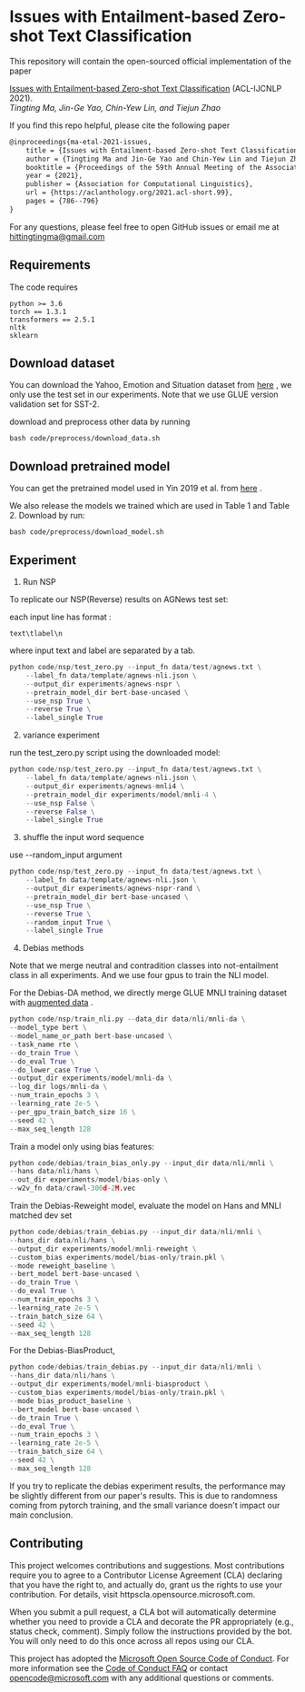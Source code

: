 # Issues with Entailment-based Zero-shot Text Classification

This repository will contain the open-sourced official implementation of the paper

[Issues with Entailment-based Zero-shot Text Classification](https://aclanthology.org/2021.acl-short.99/) (ACL-IJCNLP 2021).  
_Tingting Ma, Jin-Ge Yao, Chin-Yew Lin, and Tiejun Zhao_

If you find this repo helpful, please cite the following paper

```tex
@inproceedings{ma-etal-2021-issues,
    title = {Issues with Entailment-based Zero-shot Text Classification},
    author = {Tingting Ma and Jin-Ge Yao and Chin-Yew Lin and Tiejun Zhao},
    booktitle = {Proceedings of the 59th Annual Meeting of the Association for Computational Linguistics and the 11th International Joint Conference on Natural Language Processing (Volume 2: Short Papers)},
    year = {2021},
    publisher = {Association for Computational Linguistics},
    url = {https://aclanthology.org/2021.acl-short.99},
    pages = {786--796}
}
```

For any questions, please feel free to open GitHub issues or email me at hittingtingma@gmail.com



## Requirements
The code requires  
```
python >= 3.6  
torch == 1.3.1  
transformers == 2.5.1  
nltk  
sklearn  
```
## Download dataset

You can download the Yahoo, Emotion and Situation dataset from [here](https://drive.google.com/file/d/1qGmyEVD19ruvLLz9J0QGV7rsZPFEz2Az/view) , we only use the test set in our experiments. Note that we use GLUE version validation set for SST-2.  

download and preprocess other data by running  

```
bash code/preprocess/download_data.sh
```

## Download pretrained model

You can get the pretrained model used in Yin 2019 et al. from [here](https://drive.google.com/file/d/1ILCQR_y-OSTdgkz45LP7JsHcelEsvoIn/view) .  

We also release the models we trained which are used in Table 1 and Table 2. Download by run:  

```
bash code/preprocess/download_model.sh
```

## Experiment

1. Run NSP  

To replicate our NSP(Reverse) results on AGNews test set:  

each input line has format :   
```
text\tlabel\n
```
where input text and label are separated by a tab.    

```python
python code/nsp/test_zero.py --input_fn data/test/agnews.txt \
    --label_fn data/template/agnews-nli.json \
    --output_dir experiments/agnews-nspr \
    --pretrain_model_dir bert-base-uncased \
    --use_nsp True \
    --reverse True \
    --label_single True
```

2. variance experiment   

run the test_zero.py script using the downloaded model:  

```python
python code/nsp/test_zero.py --input_fn data/test/agnews.txt \
    --label_fn data/template/agnews-nli.json \
    --output_dir experiments/agnews-mnli4 \
    --pretrain_model_dir experiments/model/mnli-4 \
    --use_nsp False \
    --reverse False \
    --label_single True
```

3. shuffle the input word sequence    

use --random_input argument  

```python
python code/nsp/test_zero.py --input_fn data/test/agnews.txt \
    --label_fn data/template/agnews-nli.json \
    --output_dir experiments/agnews-nspr-rand \
    --pretrain_model_dir bert-base-uncased \
    --use_nsp True \
    --reverse True \
    --random_input True \
    --label_single True
```

4. Debias methods  

Note that we merge neutral and contradition classes into not-entailment class in all experiments. And we use four gpus to train the NLI model.  

For the Debias-DA method, we directly merge GLUE MNLI training dataset with [augmented data](https://github.com/Aatlantise/syntactic-augmentation-nli/blob/master/datasets/inv_trsf_large.tsv) .   

```python
python code/nsp/train_nli.py --data_dir data/nli/mnli-da \
--model_type bert \
--model_name_or_path bert-base-uncased \
--task_name rte \
--do_train True \
--do_eval True \
--do_lower_case True \
--output_dir experiments/model/mnli-da \
--log_dir logs/mnli-da \
--num_train_epochs 3 \
--learning_rate 2e-5 \
--per_gpu_train_batch_size 16 \
--seed 42 \
--max_seq_length 128
```

Train a model only using bias features:  

```python
python code/debias/train_bias_only.py --input_dir data/nli/mnli \
--hans data/nli/hans \
--out_dir experiments/model/bias-only \
--w2v_fn data/crawl-300d-2M.vec
```

Train the Debias-Reweight model, evaluate the model on Hans and MNLI matched dev set  

```python
python code/debias/train_debias.py --input_dir data/nli/mnli \
--hans_dir data/nli/hans \
--output_dir experiments/model/mnli-reweight \
--custom_bias experiments/model/bias-only/train.pkl \
--mode reweight_baseline \
--bert_model bert-base-uncased \
--do_train True \
--do_eval True \
--num_train_epochs 3 \
--learning_rate 2e-5 \
--train_batch_size 64 \
--seed 42 \
--max_seq_length 128
```

For the Debias-BiasProduct,  

```python
python code/debias/train_debias.py --input_dir data/nli/mnli \
--hans_dir data/nli/hans \
--output_dir experiments/model/mnli-biasproduct \
--custom_bias experiments/model/bias-only/train.pkl \
--mode bias_product_baseline \
--bert_model bert-base-uncased \
--do_train True \
--do_eval True \
--num_train_epochs 3 \
--learning_rate 2e-5 \
--train_batch_size 64 \
--seed 42 \
--max_seq_length 128
```

If you try to replicate the debias experiment results, the performance may be slightly different from our paper's results. This
is due to randomness coming from pytorch training, and the small variance doesn't impact our main conclusion.   


## Contributing

This project welcomes contributions and suggestions. Most contributions require you to agree to a
Contributor License Agreement (CLA) declaring that you have the right to, and actually do, grant us
the rights to use your contribution. For details, visit httpscla.opensource.microsoft.com.

When you submit a pull request, a CLA bot will automatically determine whether you need to provide
a CLA and decorate the PR appropriately (e.g., status check, comment). Simply follow the instructions
provided by the bot. You will only need to do this once across all repos using our CLA.

This project has adopted the [Microsoft Open Source Code of Conduct](httpsopensource.microsoft.comcodeofconduct).
For more information see the [Code of Conduct FAQ](httpsopensource.microsoft.comcodeofconductfaq) or
contact [opencode@microsoft.com](mailtoopencode@microsoft.com) with any additional questions or comments.

